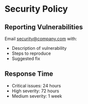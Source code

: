 # Security Policy
## Reporting Vulnerabilities
Email security@company.com with:
- Description of vulnerability
- Steps to reproduce
- Suggested fix

## Response Time
- Critical issues: 24 hours
- High severity: 72 hours
- Medium severity: 1 week
